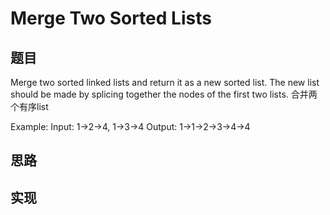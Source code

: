 # Merge Two Sorted Lists

## 题目
Merge two sorted linked lists and return it as a new sorted list. The new list should be made by splicing together the nodes of the first two lists.
合并两个有序list

Example:
Input: 1->2->4, 1->3->4
Output: 1->1->2->3->4->4

## 思路


## 实现